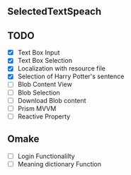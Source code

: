 ## SelectedTextSpeach

## TODO

- [x] Text Box Input
- [x] Text Box Selection
- [x] Localization with resource file
- [x] Selection of Harry Potter's sentence
- [ ] Blob Content View
- [ ] Blob Selection
- [ ] Download Blob content
- [ ] Prism MVVM
- [ ] Reactive Property

## Omake

- [ ] Login Functionalilty
- [ ] Meaning dictionary Function
